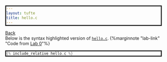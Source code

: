 ```yaml
---
layout: tufte
title: hello.c
---
```

[Back](./../)   
Below is the syntax highlighted version of [`hello.c`](hello.c). {%marginnote "lab-link" "Code from [Lab 0](https://cs0449.gitlab.io/sp2023/labs/00/)"%}

``` c
{% include_relative hello.c %}
```

<style>pre{border:solid; background: #ffffff}</style>